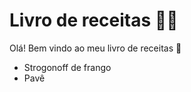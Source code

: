 # Livro de receitas :man_cook:

Olá! Bem vindo ao meu livro de receitas :raised_hands:

- Strogonoff de frango
- Pavê